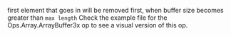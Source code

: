 first element that goes in will be removed first, when buffer size becomes greater than `max length`
Check the example file for the Ops.Array.ArrayBuffer3x op to see a visual version of this op.